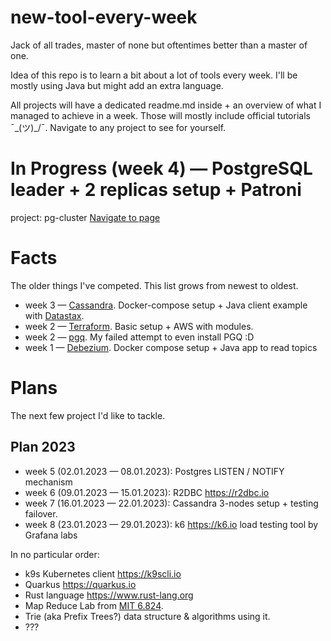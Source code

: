 # new-tool-every-week

Jack of all trades, master of none but oftentimes better than a master of one.

Idea of this repo is to learn a bit about a lot of tools every week. I'll be mostly using Java but might add an extra
language. 

All projects will have a dedicated readme.md inside + an overview of what I managed to achieve in a week. Those will mostly 
include official tutorials ¯\_(ツ)_/¯. Navigate to any project to see for yourself.

# In Progress (week 4) — PostgreSQL leader + 2 replicas setup + Patroni

project: pg-cluster [Navigate to page](/week4-pg-cluster)

# Facts

The older things I've competed. This list grows from newest to oldest.

- week 3 — [Cassandra](/week3-apache-cassandra). Docker-compose setup + Java client example with [Datastax](https://github.com/datastax/java-driver).
- week 2 — [Terraform](/week2-terraform). Basic setup + AWS with modules.
- week 2 — [pgq](/week2-pgq). My failed attempt to even install PGQ :D
- week 1 — [Debezium](/week1-debezium). Docker compose setup + Java app to read topics

# Plans

The next few project I'd like to tackle.

## Plan 2023

- week 5 (02.01.2023 — 08.01.2023): Postgres LISTEN / NOTIFY mechanism
- week 6 (09.01.2023 — 15.01.2023): R2DBC https://r2dbc.io
- week 7 (16.01.2023 — 22.01.2023): Cassandra 3-nodes setup + testing failover.
- week 8 (23.01.2023 — 29.01.2023): k6 https://k6.io load testing tool by Grafana labs 

In no particular order:

- k9s Kubernetes client https://k9scli.io
- Quarkus https://quarkus.io
- Rust language https://www.rust-lang.org
- Map Reduce Lab from [MIT 6.824](https://pdos.csail.mit.edu/6.824/).
- Trie (aka Prefix Trees?) data structure & algorithms using it.
- ???

